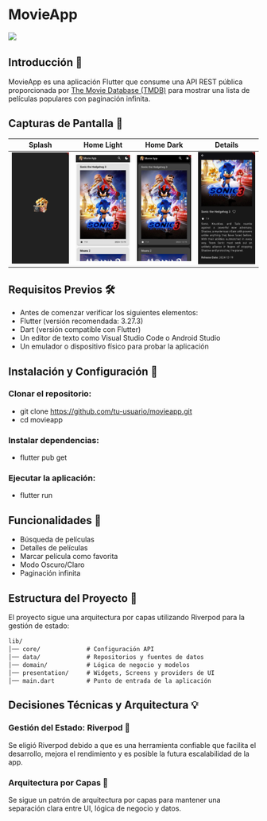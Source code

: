 # MovieApp
<img src="https://github.com/julian0994/MovieApp/blob/main/assets/IconMovieSF.png" width="100" />


## Introducción 📌

MovieApp es una aplicación Flutter que consume una API REST pública proporcionada por [The Movie Database (TMDB)](https://developer.themoviedb.org/docs/getting-started) para mostrar una lista de películas populares con paginación infinita.

## Capturas de Pantalla 📸

| Splash | Home Light | Home Dark | Details |
|--------|------------|-----------|---------|
| ![Splash](https://github.com/julian0994/MovieApp/blob/main/assets/images/screenshots/splash.jpeg?raw=true) | ![Home Light](https://github.com/julian0994/MovieApp/blob/main/assets/images/screenshots/homelight.jpeg?raw=true) | ![Home Dark](https://github.com/julian0994/MovieApp/blob/main/assets/images/screenshots/homedark.jpeg?raw=true) | ![Details](https://github.com/julian0994/MovieApp/blob/main/assets/images/screenshots/details.jpeg?raw=true) |

## Requisitos Previos 🛠

* Antes de comenzar verificar los siguientes elementos:
* Flutter (versión recomendada: 3.27.3)
* Dart (versión compatible con Flutter)
* Un editor de texto como Visual Studio Code o Android Studio
* Un emulador o dispositivo físico para probar la aplicación

## Instalación y Configuración 🚀

### Clonar el repositorio:
* git clone https://github.com/tu-usuario/movieapp.git
* cd movieapp
### Instalar dependencias:
* flutter pub get
### Ejecutar la aplicación:
* flutter run


## Funcionalidades 📌

* Búsqueda de películas
* Detalles de películas
* Marcar película como favorita
* Modo Oscuro/Claro
* Paginación infinita


## Estructura del Proyecto 📂

El proyecto sigue una arquitectura por capas utilizando Riverpod para la gestión de estado:
```
lib/
│── core/             # Configuración API
│── data/             # Repositorios y fuentes de datos
│── domain/           # Lógica de negocio y modelos
│── presentation/     # Widgets, Screens y providers de UI
│── main.dart         # Punto de entrada de la aplicación
```

## Decisiones Técnicas y Arquitectura 💡

### Gestión del Estado: Riverpod 📌

Se eligió Riverpod debido a que es una herramienta confiable que facilita el desarrollo, mejora el rendimiento y es posible la futura escalabilidad de la app.

### Arquitectura por Capas 📌

Se sigue un patrón de arquitectura por capas para mantener una separación clara entre UI, lógica de negocio y datos.


